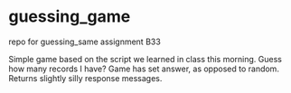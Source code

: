 
# guessing_game
repo for guessing_same assignment B33

Simple game based on the script we learned in class this morning.
Guess how many records I have? Game has set answer, as opposed to random. Returns slightly silly response messages.


